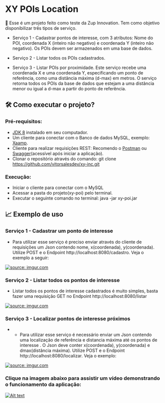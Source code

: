 # XY POIs Location

📜 Esse é um projeto feito como teste da  Zup Innovation. Tem como objetivo disponibilizar três tipos de serviço.

 - Serviço 1 - Cadastrar pontos de interesse, com 3 atributos: Nome do POI, coordenada X (inteiro não negativo) e coordenada Y (inteiro não negativo). Os POIs devem ser armazenados em uma base de dados. 

- Serviço 2 - Listar todos os POIs cadastrados. 

- Serviço 3 - Listar POIs por proximidade. Este serviço recebe uma coordenada X e uma coordenada Y, especificando um ponto de referência, como uma distância máxima (d-max) em metros. O serviço retorna todos os POIs da base de dados que estejam a uma distância menor ou igual a d-max a partir do ponto de referência.


## 🛠 Como executar o projeto?

### Pré-requisitos:

-   [JDK 8](https://adoptopenjdk.net/) instalado em seu computador.
-   Um cliente para conectar com o Banco de dados MySQL, exemplo:  [Xaamp](https://www.apachefriends.org/pt_br/download.html).
-   Cliente para realizar requisições REST:  Recomendo o [Postman](https://www.getpostman.com/)  ou  [Swagger](http://localhost:8080/swagger-ui.html#/)(acessível após iniciar a aplicação).
- Clonar o repositório através do comando:
git clone https://github.com/vitorsalesdev/xy-inc.git

 ### Execução:
 - Iniciar o cliente para conectar com o MySQL
- Acessar a pasta do projeto(xy-poi) pelo terminal.
- Executar o seguinte comando no terminal:
java -jar xy-poi.jar


## 📈 Exemplo de uso
### Serviço 1 - Cadastrar um ponto de interesse

- Para utilizar esse serviço é preciso enviar através do cliente de requisições um Json contendo nome, x(coordenada), y(coordenada). Utilize POST e o Endpoint http://localhost:8080/cadastro. Veja o exemplo a seguir:

<a href="https://imgur.com/At2lwMy"><img src="https://i.imgur.com/At2lwMy.png" title="source: imgur.com" /></a>

### Serviço 2 - Listar todos os pontos de interesse

- Listar todos os pontos de interesse cadastrados é muito simples, basta fazer uma requisição GET no Endpoint http://localhost:8080/listar

<a href="https://imgur.com/463KJ7L"><img src="https://i.imgur.com/463KJ7L.png" title="source: imgur.com" /></a>

### Serviço 3 - Localizar pontos de interesse próximos
- - Para utilizar esse serviço é necessário enviar um Json contendo uma localização de referência e distancia máxima até os pontos de interesse . O  Json deve conter x(coordenada), y(coordenada) e dmax(distância máxima). Utilize POST e o Endpoint http://localhost:8080/localizar. Veja o exemplo:

<a href="https://imgur.com/ZKZb1jq"><img src="https://i.imgur.com/ZKZb1jq.png" title="source: imgur.com" /></a>

### Clique na imagem abaixo para assistir um vídeo demonstrando o funcionamento da aplicação:
[![Alt text](https://img.youtube.com/vi/OWvu0afOJYE/0.jpg)](https://www.youtube.com/watch?v=OWvu0afOJYE)
